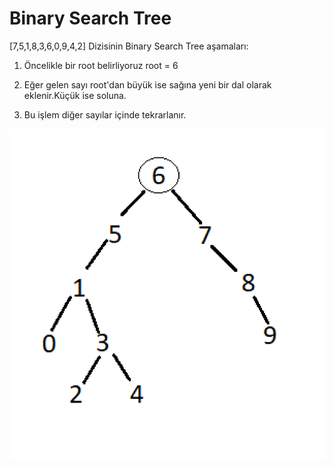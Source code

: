 # Binary Search Tree

[7,5,1,8,3,6,0,9,4,2] Dizisinin Binary Search Tree aşamaları:
1. Öncelikle bir root belirliyoruz
root = 6
2. Eğer gelen sayı root'dan büyük ise sağına yeni bir dal olarak eklenir.Küçük ise soluna.

3. Bu işlem diğer sayılar içinde tekrarlanır.

 ![BinarySearch](Image/BinarySearchTree.PNG)